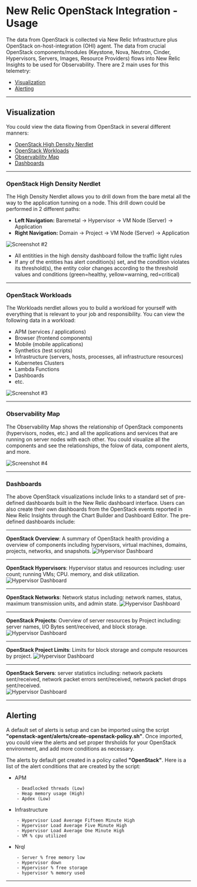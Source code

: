 # New Relic OpenStack Integration - Usage

The data from OpenStack is collected via New Relic Infrastructure plus OpenStack on-host-integration (OHI) agent. The data from crucial OpenStack components/modules (Keystone, Nova, Neutron, Cinder, Hypervisors, Servers, Images, Resource Providers) flows into New Relic Insights to be used for Observability. There are 2 main uses for this telemetry:

* [Visualization](#visualization)
* [Alerting](#alerting)


---
## Visualization
You could view the data flowing from OpenStack in several different manners:

* [OpenStack High Density Nerdlet](#openstack-high-density-nerdlet)
* [OpenStack Workloads](#openstack-workloads)
* [Observability Map](#observability-map)
* [Dashboards](#dashboards)


---
### OpenStack High Density Nerdlet
The High Density Nerdlet allows you to drill down from the bare metal all the way to the application tunning on a node. This drill down could be performed in 2 different paths:

* <strong>Left Navigation:</strong> Baremetal -> Hypervisor -> VM Node (Server) -> Application
* <strong>Right Navigation:</strong> Domain -> Project -> VM Node (Server) -> Application

![Screenshot #2](screenshots/screenshot_02_high-density-nerdlet.png)


* All entitities in the high density dashboard follow the traffic light rules
* If any of the entities has alert condition(s) set, and the condition violates its threshold(s), the entity color changes according to the threshold values and conditions (green=healthy, yellow=warning, red=critical)



---
### OpenStack Workloads
The Workloads nerdlet allows you to build a workload for yourself with everything that is relevant to your job and responsibility. You can view the following data in a workload:
* APM (services / applications)
* Browser (frontend components)
* Mobile (mobile applications)
* Synthetics (test scripts)
* Infrastructure (servers, hosts, processes, all infrastructure resources)
* Kubernetes Clusters
* Lambda Functions
* Dashboards
* etc.

![Screenshot #3](screenshots/screenshot_03_workloads.png)


---
### Observability Map
The Observability Map shows the relationship of OpenStack components (hypervisors, nodes, etc.) and all the applications and services that are running on server nodes with each other. You could visualize all the components and see the relationships, the folow of data, component alerts, and more.

![Screenshot #4](screenshots/screenshot_04_observability-map.png)

---
### Dashboards
The above OpenStack visualizations include links to a standard set of pre-defined dashboards built in the New Relic dashboard interface. Users can also create their own dashboards from the OpenStack events reported in New Relic Insights through the Chart Builder and Dashboard Editor. The pre-defined dashboards include:

---
**OpenStack Overview**: A summary of OpenStack health providing a overview of components including hypervisors, virtual machines, domains, projects, networks, and snapshots. 
![Hypervisor Dashboard](screenshots/screenshot_OS_Overview_DB.png)


---
**OpenStack Hypervisors**: Hypervisor status and resources including: user count; running VMs; CPU. memory, and disk utilization. 
![Hypervisor Dashboard](screenshots/screenshot_OS_Hypervisor_DB.png)

---
**OpenStack Networks**: Network status including: network names, status, maximum transmission units, and admin state. 
![Hypervisor Dashboard](screenshots/screenshot_OS_Networks_DB.png)

---
**OpenStack Projects**: Overview of server resources by Project including: server names, I/O Bytes sent/received, and block storage.  
![Hypervisor Dashboard](screenshots/screenshot_OS_Projects_DB.png)

---
**OpenStack Project Limits**: Limits for block storage and compute resources by project. 
![Hypervisor Dashboard](screenshots/screenshot_OS_Project_Limits_DB.png)

---
**OpenStack Servers**: server statistics including: network packets sent/received,  network packet errors sent/received, network packet drops sent/received.  
![Hypervisor Dashboard](screenshots/screenshot_OS_Servers_DB.png)

---
## Alerting
A default set of alerts is setup and can be imported using the script **"openstack-agent/alerts/create-openstack-policy.sh"**. Once imported, you could view the alerts and set proper thrsholds for your OpenStack environment, and add more conditions as necessary.

The alerts by default get created in a policy called **"OpenStack"**. Here is a list of the alert conditions that are created by the script:

*	APM

```
	- Deadlocked threads (Low)
	- Heap memory usage (High)
	- Apdex (Low)
```
*	Infrastructure

```
	- Hypervisor Load Average Fifteen Minute High
	- Hypervisor Load Average Five Minute High
	- Hypervisor Load Average One Minute High
	- VM % cpu utilized
```
*	Nrql

```
	- Server % free memory low
	- Hypervisor down
	- Hypervisor % free storage
	- hypervisor % memory used
```


---











